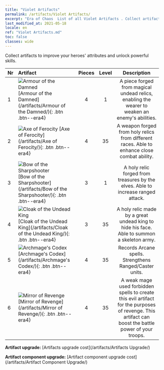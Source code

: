 ```yaml
---
title: "Violet Artifacts"
permalink: /artifacts/Violet Artifacts/
excerpt: "Era of Chaos  List of all Violet Artifacts . Collect artifacts to improve your heroes' attributes and unlock powerful skills."
last_modified_at: 2021-05-18
locale: en
ref: "Violet Artifacts.md"
toc: false
classes: wide
---
```


  Collect artifacts to improve your heroes' attributes and unlock powerful skills.

  |  Nr  |    Artifact    | Pieces |  Level | Description   |
  |:-----|:---------------|:------:|:------:|:--------------:|
  | 1   | ![Armour of the Damned](/images/t/icon_artifact_30.png) [Armour of the Damned](/artifacts/Armour of the Damned/){: .btn .btn--era4} | 4 | 1 | A piece forged from magical undead relics, enabling the wearer to weaken an enemy's abilities. |
  | 2   | ![Axe of Ferocity](/images/t/icon_artifact_31.png) [Axe of Ferocity](/artifacts/Axe of Ferocity/){: .btn .btn--era4} | 4 | 35 | A weapon forged from holy relics from different races. Able to enhance close combat ability. |
  | 3   | ![Bow of the Sharpshooter](/images/t/icon_artifact_10.png) [Bow of the Sharpshooter](/artifacts/Bow of the Sharpshooter/){: .btn .btn--era4} | 3 | 1 | A holy relic forged from treasures by the elves. Able to increase ranged attack. |
  | 4   | ![Cloak of the Undead King](/images/t/icon_artifact_32.png) [Cloak of the Undead King](/artifacts/Cloak of the Undead King/){: .btn .btn--era4} | 3 | 35 | A holy relic made by a great undead king to hide his face. Able to summon a skeleton army. |
  | 5   | ![Archmage's Codex](/images/t/icon_artifact_34.png) [Archmage's Codex](/artifacts/Archmage's Codex/){: .btn .btn--era4} | 4 | 35 | Records Arcane spells. Strengthens Ranged/Caster units. |
  | 6   | ![Mirror of Revenge](/images/t/icon_artifact_35.png) [Mirror of Revenge](/artifacts/Mirror of Revenge/){: .btn .btn--era4} | 4 | 35 | A weak mage used forbidden spells to create this evil artifact for the purposes of revenge. This artifact can boost the battle power of your troops. |


  **Artifact upgrade:** [Artifacts upgrade cost](/artifacts/Artifacts Upgrade/)

 **Artifact component upgrade:** [Artifact component upgrade cost](/artifacts/Artifact Component Upgrade/)

